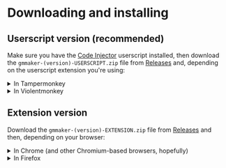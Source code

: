 # Downloading and installing

## Userscript version (recommended)

Make sure you have the [Code Injector](https://greasyfork.org/en/scripts/433861-code-injector-bonk-io) userscript installed, then download the `gmmaker-(version)-USERSCRIPT.zip` file from [Releases](https://github.com/SneezingCactus/gmmaker/releases) and, depending on the userscript extension you're using:

<details>
<summary>In Tampermonkey</summary>

1. Open the Tampermonkey dashboard.
2. Go to the Utilities tab.
3. Click the "Choose file" button next to "Import from file", choose the zip you downloaded, and then, when the installation tab appears, click the "Import" button.
4. Reload Bonk.io.

</details>
<details>
<summary>In Violentmonkey</summary>

1. Open the Violentmonkey dashboard.
2. Go to Settings.
3. In the Backup section, click the "Import from zip" button and choose the zip you downloaded.
4. Reload Bonk.io.

</details>

## Extension version

Download the `gmmaker-(version)-EXTENSION.zip` file from [Releases](https://github.com/SneezingCactus/gmmaker/releases) and then, depending on your browser:

<details>
<summary>In Chrome (and other Chromium-based browsers, hopefully)</summary>

1. Go to `chrome://extensions/`
2. Enable `Developer mode` in the top-right corner of the page.
3. Drag and drop the zip file into the page.
4. Reload Bonk.io.

</details>
<details>
<summary>In Firefox</summary>

**Note:** You will have to do this every time you restart the browser.

1. Go to `about:debugging#/runtime/this-firefox`
2. Click `Load temporary addon` and open the zip file.
3. Reload Bonk.io.

</details>